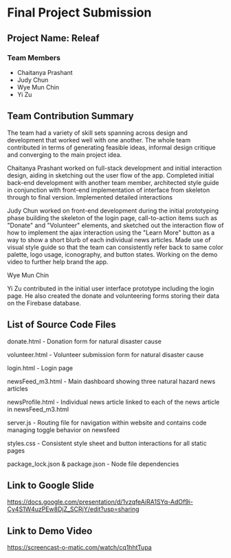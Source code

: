 # Final Project Submission 

## Project Name: Releaf
### Team Members

* Chaitanya Prashant
* Judy Chun
* Wye Mun Chin
* Yi Zu

## Team Contribution Summary

The team had a variety of skill sets spanning across design and development that worked well with one another. The whole team contributed in terms of generating feasible ideas, informal design critique and converging to the main project idea. 

Chaitanya Prashant worked on full-stack development and initial interaction design, aiding in sketching out the user flow of the app. Completed initial back-end development with another team member, architected style guide in conjunction with front-end implementation of interface from skeleton through to final version. Implemented detailed interactions 


Judy Chun worked on front-end development during the initial prototyping phase building the skeleton of the login page, call-to-action items such as "Donate" and "Volunteer" elements, and sketched out the interaction flow of how to implement the ajax interaction using the "Learn More" button as a way to show a short blurb of each individual news articles. Made use of visual style guide so that the team can consistently refer back to same color palette, logo usage, iconography, and button states. Working on the demo video to further help brand the app. 


Wye Mun Chin 


Yi Zu contributed in the initial user interface prototype including the login page. He also created the donate and volunteering forms storing their data on the Firebase database. 

## List of Source Code Files 

donate.html - Donation form for natural disaster cause 

volunteer.html - Volunteer submission form for natural disaster cause

login.html - Login page

newsFeed_m3.html - Main dashboard showing three natural hazard news articles

newsProfile.html - Individual news article linked to each of the news article in newsFeed_m3.html

server.js - Routing file for navigation within website and contains code managing toggle behavior on newsfeed 

styles.css - Consistent style sheet and button interactions for all static pages

package_lock.json & package.json - Node file dependencies






## Link to Google Slide 
https://docs.google.com/presentation/d/1vzqfeAiRA1SYq-AdOf9i-Cy4S1W4uzPEw8DjZ_SCRjY/edit?usp=sharing


## Link to Demo Video 
https://screencast-o-matic.com/watch/cq1hhtTupa
